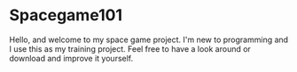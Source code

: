 Spacegame101
============
Hello, and welcome to my space game project.
I'm new to programming and I use this as my training project.
Feel free to have a look around or download and improve it yourself.